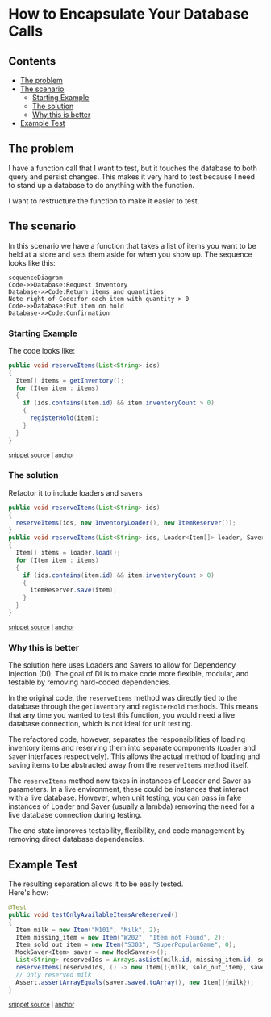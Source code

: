 <a id="top"></a>

# How to Encapsulate Your Database Calls

<!-- toc -->
## Contents

  * [The problem](#the-problem)
  * [The scenario](#the-scenario)
    * [Starting Example](#starting-example)
    * [The solution](#the-solution)
    * [Why this is better](#why-this-is-better)
  * [Example Test](#example-test)<!-- endToc -->


## The problem
I have a function call that I want to test, but it touches the database to both query and persist changes. This makes it very hard to test because I need to stand up a database to do anything with the function.

I want to restructure the function to make it easier to test.

## The scenario

In this scenario we have a function that takes a list of items you want to be held at a store and sets them aside for when you show up.
The sequence looks like this:

```mermaid
sequenceDiagram
Code->>Database:Request inventory
Database->>Code:Return items and quantities
Note right of Code:for each item with quantity > 0 
Code->>Database:Put item on hold
Database->>Code:Confirmation
```

### Starting Example
The code looks like:
<!-- snippet: separating_loaders_1 -->
<a id='snippet-separating_loaders_1'></a>
```java
public void reserveItems(List<String> ids)
{
  Item[] items = getInventory();
  for (Item item : items)
  {
    if (ids.contains(item.id) && item.inventoryCount > 0)
    {
      registerHold(item);
    }
  }
}
```
<sup><a href='/approvaltests-tests/src/test/java/org/approvaltests/demos/LoaderTest.java#L20-L32' title='Snippet source file'>snippet source</a> | <a href='#snippet-separating_loaders_1' title='Start of snippet'>anchor</a></sup>
<!-- endSnippet -->


### The solution

Refactor it to include loaders and savers
<!-- snippet: separating_loaders_2 -->
<a id='snippet-separating_loaders_2'></a>
```java
public void reserveItems(List<String> ids)
{
  reserveItems(ids, new InventoryLoader(), new ItemReserver());
}
public void reserveItems(List<String> ids, Loader<Item[]> loader, Saver<Item> itemReserver)
{
  Item[] items = loader.load();
  for (Item item : items)
  {
    if (ids.contains(item.id) && item.inventoryCount > 0)
    {
      itemReserver.save(item);
    }
  }
}
```
<sup><a href='/approvaltests-tests/src/test/java/org/approvaltests/demos/LoaderTest.java#L36-L52' title='Snippet source file'>snippet source</a> | <a href='#snippet-separating_loaders_2' title='Start of snippet'>anchor</a></sup>
<!-- endSnippet -->

### Why this is better

The solution here uses Loaders and Savers to allow for Dependency Injection (DI). The goal of DI is to make code more flexible, modular, and testable by removing hard-coded dependencies.

In the original code, the `reserveItems` method was directly tied to the database through the `getInventory` and `registerHold` methods. This means that any time you wanted to test this function, you would need a live database connection, which is not ideal for unit testing.

The refactored code, however, separates the responsibilities of loading inventory items and reserving them into separate components (`Loader` and `Saver` interfaces respectively). This allows the actual method of loading and saving items to be abstracted away from the `reserveItems` method itself.

The `reserveItems` method now takes in instances of Loader and Saver as parameters. In a live environment, these could be instances that interact with a live database. However, when unit testing, you can pass in fake instances of Loader and Saver (usually a lambda) removing the need for a live database connection during testing.

The end state improves testability, flexibility, and code management by removing direct database dependencies.

## Example Test

The resulting separation allows it to be easily tested.   
Here's how:

<!-- snippet: seperating_loaders_test -->
<a id='snippet-seperating_loaders_test'></a>
```java
@Test
public void testOnlyAvailableItemsAreReserved()
{
  Item milk = new Item("M101", "Milk", 2);
  Item missing_item = new Item("W202", "Item not Found", 2);
  Item sold_out_item = new Item("S303", "SuperPopularGame", 0);
  MockSaver<Item> saver = new MockSaver<>();
  List<String> reservedIds = Arrays.asList(milk.id, missing_item.id, sold_out_item.id);
  reserveItems(reservedIds, () -> new Item[]{milk, sold_out_item}, saver);
  // Only reserved milk
  Assert.assertArrayEquals(saver.saved.toArray(), new Item[]{milk});
}
```
<sup><a href='/approvaltests-tests/src/test/java/org/approvaltests/demos/LoaderTest.java#L53-L66' title='Snippet source file'>snippet source</a> | <a href='#snippet-seperating_loaders_test' title='Start of snippet'>anchor</a></sup>
<!-- endSnippet -->
